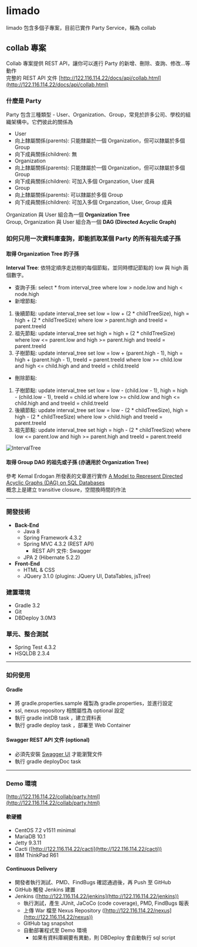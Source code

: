 # limado 
limado 包含多個子專案，目前已實作 Party Service，稱為 collab
## collab 專案  
Collab 專案提供 REST API，讓你可以進行 Party 的新增、刪除、查詢、修改…等動作  
完整的 REST API 文件 [http://122.116.114.22/docs/api/collab.html](http://122.116.114.22/docs/api/collab.html)
### 什麼是 Party
Party 包含三種類型 - User、Organization、Group，常見於許多公司、學校的組織架構中。它們彼此的關係為
* User 
 * 向上隸屬關係(parents): 只能隸屬於一個 Organization，但可以隸屬於多個 Group
 * 向下成員關係(children): 無
* Organization
 * 向上隸屬關係(parents): 只能隸屬於一個 Organization，但可以隸屬於多個 Group
 * 向下成員關係(children): 可加入多個 Organzation, User 成員       
* Group
 * 向上隸屬關係(parents): 可以隸屬於多個 Group
 * 向下成員關係(children): 可加入多個 Organzation, User, Group 成員 

Organization 與 User 組合為一個 **Organization Tree**  
Group, Organization 與 User 組合為一個 **DAG (Directed Acyclic Graph)** 
### 如何只用一次資料庫查詢，即能抓取某個 Party 的所有祖先或子孫
#### 取得 Organization Tree 的子孫
**Interval Tree**: 依特定順序走訪樹的每個節點，並同時標記節點的 low 與 high 兩個數字。
* 查詢子孫: select * from interval_tree where low > node.low and high < node.high 
* 新增節點:
 1. 後續節點: update interval_tree set low = low + (2 * childTreeSize), high = high + (2 * childTreeSize) where low > parent.high and treeId = parent.treeId
 2. 祖先節點: update interval_tree set high = high + (2 * childTreeSize) where low <= parent.low and high >= parent.high and treeId = parent.treeId
 3. 子樹節點: update interval_tree set low = low + (parent.high - 1), high = high + (parent.high - 1), treeId = parent.treeId where low >= child.low and high <= child.high and and treeId = child.treeId
* 刪除節點: 
 1. 子樹節點: update interval_tree set low = low - (child.low - 1), high = high - (child.low - 1), treeId = child.id where low >= child.low and high <= child.high and and treeId = child.treeId
 2. 後續節點: update interval_tree set low = low - (2 * childTreeSize), high = high - (2 * childTreeSize) where low > child.high and treeId = parent.treeId
 3. 祖先節點: update interval_tree set high = high - (2 * childTreeSize) where low <= parent.low and high >= parent.high and treeId = parent.treeId

![IntervalTree](https://dl.dropboxusercontent.com/u/12449489/GitHub/IntervalTree.png)

#### 取得 Group DAG 的祖先或子孫 (亦適用於 Organization Tree)
參考 Kemal Erdogan 所發表的文章進行實作 [A Model to Represent Directed Acyclic Graphs (DAG) on SQL Databases](https://www.codeproject.com/articles/22824/a-model-to-represent-directed-acyclic-graphs-dag-o)  
概念上是建立 transitive closure，空間換時間的作法

----------

### 開發技術
* **Back-End**
  * Java 8
  * Spring Framework 4.3.2
  * Spring MVC 4.3.2 (REST API)
    * REST API 文件: Swagger
  * JPA 2 (Hibernate 5.2.2)
* **Front-End**
  * HTML & CSS
  * JQuery 3.1.0 (plugins: JQuery UI, DataTables, jsTree)

### 建置環境
* Gradle 3.2
* Git
* DBDeploy 3.0M3

### 單元、整合測試
  * Spring Test 4.3.2
  * HSQLDB 2.3.4

----------

### 如何使用
#### Gradle
* 將 gradle.properties.sample 複製為 gradle.properties，並進行設定
 * ssl, nexus repository 相關屬性為 optional 設定
* 執行 gradle initDB task ，建立資料表
* 執行 gradle deploy task ，部署至 Web Container  

#### Swagger REST API 文件 (optional)  
* 必須先安裝 [Swagger UI](https://github.com/swagger-api/swagger-ui) 才能瀏覽文件
* 執行 gradle deployDoc task

----------

### Demo 環境 
[http://122.116.114.22/collab/party.html](http://122.116.114.22/collab/party.html)
#### 軟硬體
* CentOS 7.2 v1511 minimal
* MariaDB 10.1
* Jetty 9.3.11
* Cacti ([http://122.116.114.22/cacti](http://122.116.114.22/cacti))
* IBM ThinkPad R61

#### Continuous Delivery
* 開發者執行測試、PMD、FindBugs 確認通過後，再 Push 至 GitHub
* GitHub 觸發 Jenkins 建置
* Jenkins ([http://122.116.114.22/jenkins](http://122.116.114.22/jenkins))
  * 執行測試，產生 JUnit, JaCoCo (code coverage), PMD, FindBugs 報表
  * 上傳 War 檔至 Nexus Repository ([http://122.116.114.22/nexus](http://122.116.114.22/nexus))
  * GitHub tag snapshot
  * 自動部署程式至 Demo 環境
    * 如果有資料庫綱要有異動，則 DBDeploy 會自動執行 sql script
